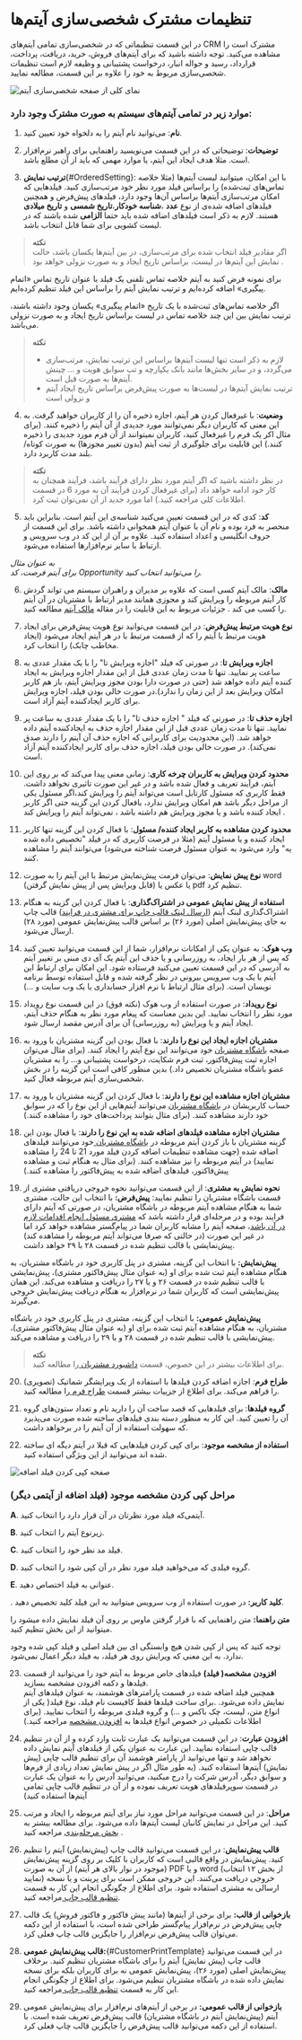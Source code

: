 # تنظیمات مشترک شخصی‌سازی آیتم‌ها 

در این قسمت تنظیماتی که در شخصی‌سازی تمامی آیتم‌های CRM مشترک است را مشاهده می‌کنید. توجه داشته باشید که برای آیتم‌های فروش، خرید، دریافت، پرداخت، قرارداد، رسید و حواله انبار، درخواست پشتیبانی و وظیفه لازم است تنظیمات شخصی‌سازی مربوط به خود را علاوه بر این قسمت، مطالعه نمایید.

![نمای کلی از صفحه شخصی‌سازی آیتم](./item-common-setting-2.7.5.3.png)

### موارد زیر در تمامی آیتم‌های سیستم به صورت مشترک وجود دارد:  
1. **نام**: می‌توانید نام آیتم را به دلخواه خود تعیین کنید.
 
 2. **توضیحات**: توضیحاتی که در این قسمت می‌نویسید راهنمایی برای راهبر نرم‌افزار است. مثلا هدف ایجاد این آیتم، یا موارد مهمی که باید از آن مطلع باشد.


3. **ترتیب نمایش**{#OrderedSetting}: با این امکان، میتوانید لیست آیتم‌ها (مثلا خلاصه تماس‌های ثبت‌شده) را براساس فیلد مورد نظر خود مرتب‌سازی کنید.
فیلدهایی که امکان مرتب‌سازی آیتم‌ها براساس آن‌ها وجود دارد، فیلد‌های پیش‌فرض و همچنین فیلدهای اضافه شده‌ی از نوع **عدد** ،**شناسه خودکار**،**تاریخ شمسی** و **تاریخ میلادی**  هستند. لازم به ذکر است فیلدهای اضافه شده باید حتما **الزامی** شده باشند که در لیست کشویی برای شما قابل انتخاب باشد.

> **نکته**<br>
> اگر مقادیر فیلد انتخاب شده برای مرتب‌سازی، در بین آیتم‌ها یکسان باشد، حالت نمایش این آیتم‌ها در لیست، براساس تاریخ ایجاد و به صورت نزولی خواهد بود . 

برای نمونه فرض کنید به آیتم خلاصه تماس تلفنی یک فیلد با عنوان تاریخ تماس «اتمام پیگیری» اضافه کرده‌ایم و ترتیب نمایش آیتم را براساس این فیلد تنظیم کرده‌ایم.

 اگر خلاصه تماس‌‌های ثبت‌شده با یک تاریخ «اتمام پیگیری» یکسان وجود داشته باشند، ترتیب نمایش بین این چند خلاصه تماس در لیست براساس تاریخ ایجاد و به صورت نزولی می‌باشد.
 
> **نکته**<br>
> - لازم به ذکر است تنها لیست آیتم‌ها براساس این ترتیب نمایش، مرتب‌سازی می‌گردد، و در سایر بخش‌ها مانند بانک یکپارچه و تب سوابق هویت و ... چینش آیتم‌ها به صورت قبل است.
> - ترتیب نمایش آیتم‌ها در لیست‌ها به صورت پیش‌فرض براساس تاریخ ایجاد آیتم و نزولی است

4. **وضعیت**: با غیرفعال کردن هر آیتم، اجازه ذخیره آن را از کاربران خواهید گرفت. به این معنی که کاربران دیگر نمی‌توانند مورد جدیدی از آن آیتم را ذخیره کنند. (برای مثال اکر یک فرم را غیرفعال کنید، کاربران نمیتوانند از آن فرم مورد جدیدی را ذخیره کنند.) این قابلیت برای جلوگیری از ثبت آیتم (بدون تغییر مجوزها) به صورت کوتاه/بلند مدت کاربرد دارد.

> **نکته**<br>
> در نظر داشته باشید که اگر آیتم مورد نظر دارای فرآیند باشد، فرآیند همچنان به کار خود ادامه خواهد داد (برای غیرفعال کردن فرآیند آن به مورد 6 در قسمت اطلاعات کلی مراجعه کنید.) اما مورد جدید از آن نمی‌توان ثبت کرد.

5. **کد**: کدی که در این قسمت تعیین می‌کنید شناسه‌ی این آیتم است. بنابراین باید منحصر به فرد بوده و نام آن با عنوان آیتم همخوانی داشته باشد. برای این قسمت از حروف انگلیسی و اعداد استفاده کنید. علاوه بر آن از این کد در وب سرویس و ارتباط با سایر نرم‌افزارها استفاده می‌شود.

*به عنوان مثال*<br>
*برای آیتم فرصت، کد Opportunity را می‌توانید انتخاب کنید.*

6. **مالک**: مالک آیتم کسی است که علاوه بر مدیران و راهبران سیستم می تواند گردش کار آیتم مربوطه را ویرایش کند و مجوزی همانند مدیر ارتباط با مشتریان در آن آیتم را کسب می کند . جزئیات مربوط به این قابلیت را در مقاله [مالک آیتم](https://github.com/1stco/PayamGostarDocs/blob/master/Help/Settings/Personalization-crm/Overview/General-information/Item-owner/Item-owner.md) مطالعه کنید.

7. **نوع هویت مرتبط پیش‌فرض**: در این قسمت می‌توانید نوع هویت پیش‌فرض برای ایجاد هویت مرتبط با آیتم را که از قسمت مرتبط با در هر آیتم ایجاد می‌شود (ایجاد مخاطب چابک) را انتخاب کرد. 
 
8. **اجازه ویرایش تا**: در صورتی که فیلد "اجازه ویرایش تا" را با یک مقدار عددی به ساعت پر نمایید. تنها تا مدت زمان عددی قبل از این مقدار اجازه ویرایش به ایجاد کننده آیتم داده خواهد شد
(حتی در صورت دارا بودن مجوز ویرایش آیتم، باز هم کاربر امکان ویرایش بعد از این زمان را ندارد).در صورت خالی بودن فیلد، اجازه ویرایش برای کاربر ایجادکننده آیتم آزاد است.
 
9. **اجازه حذف تا**: در صورتی که فیلد " اجازه حذف تا" را با یک مقدار عددی به ساعت پر نمایید. تنها تا مدت زمان عددی قبل از این مقدار اجازه حذف به ایجادکننده آیتم داده خواهد شد.
 (این محدودیت برای کاربرانی که اجازه حذف آن آیتم را دارند صدق نمی‌کند). در صورت خالی بودن فیلد، اجازه حذف برای کاربر ایجادکننده آیتم آزاد است.
 
 
10. **محدود کردن ویرایش به کاربران چرخه کاری**: زمانی معنی پیدا می‌کند که بر روی این آیتم، فرآیند تعریف و فعال شده باشد و در غیر این صورت تاثیری نخواهد داشت. 
فقط کاربری که مسئول کارتابل است می‌تواند آیتم را ویرایش کند،اگر مسئول یکی از مراحل دیگر باشد هم امکان ویرایش ندارد، بافعال کردن این گزینه حتی اگر کاربر ایجاد کننده باشد و یا مجوز ویرایش هم داشته باشد ، نمی‌تواند آیتم را ویرایش کند .
 
11. **محدود کردن مشاهده به کاربر ایجاد کننده/ مسئول**: با فعال کردن این گزینه تنها کاربر ایجاد کننده و یا مسئول آیتم (مثلا در فرصت کاربری که در فیلد "تخصیص داده شده یه" وارد می‌شود به عنوان مسئول فرصت شناخته می‌شود) می‌توانند آیتم را مشاهده کنند. 
 
12. **نوع پیش نمایش**: می‌توان فرمت پیش‌نمایش مرتبط با این آیتم را به صورت word (قابل ویرایش پس از پیش نمایش گرفتن) یا عکس یا pdf تنظیم کرد.

13. **استفاده از پیش نمایش عمومی در اشتراک‌گذاری**: با فعال کردن این گزینه به هنگام اشتراک‌گذاری لینک آیتم ([ارسال لینک قالب چاپ برای مشتری در فرایند](https://github.com/1stco/PayamGostarDocs/blob/master/Help/Settings/Personalization-crm/Overview/Process-design/Create-a-work-cycle/Activity/ijad-link-eshtrakgozari/link%20eshtrakgozari.md)) قالب چاپ به جای پیش‌نمایش اصلی (مورد ۲۶) بر اساس قالب پیش‌نمایش عمومی (مورد ۲۸) ارسال می‌شود.
 
14. **وب هوک**: به عنوان یکی از امکانات نرم‌افزار، شما از این قسمت می‌توانید تعیین کنید که پس از هر بار ایجاد، به روزرسانی و یا حذف این آیتم یک آی دی مبنی بر تغییر آیتم به آدرسی که در این قسمت تعیین می‌کنید فرستاده شود.
 این امکان برای ارتباط این آیتم با یک وب سرویس بیرونی در نظر گرفته شده و قابل استفاده توسط برنامه نویسان است. (برای مثال ارتباط با نرم افزار حسابداری یا یک وب سایت و ...)

15. **نوع رویداد**: در صورت استفاده از وب هوک (نکته فوق) در این قسمت نوع رویداد مورد نظر را انتخاب نمایید. این بدین معناست که پیغام مورد نظر به هنگام حذف آیتم، ایجاد آیتم و یا ویرایش (به روزرسانی) آن برای آدرس مقصد ارسال شود. 

 16. **مشتریان اجازه ایجاد این نوع را دارند**: با فعال بودن این گزینه مشتریان با ورود به صفحه [باشگاه مشتریان](https://github.com/1stco/PayamGostarDocs/blob/master/Help/Supplementary-modules/customer-club/Customer-dashboard/Customer-dashboard.md) خود می‌توانند این نوع آیتم را ایجاد کنند. (برای مثال می‌توان اجازه ثبت پیش‌فاکتور، ثبت فرم شکایت، درخواست پشتیبانی و... را به مشتریان عضو باشگاه مشتریان تخصیص داد.) بدین منظور کافی است این گزینه را در بخش شخصی‌سازی آیتم مربوطه فعال کنید.

17. **مشتریان اجازه مشاهده این نوع را دارند**: با فعال کردن این گزینه مشتریان با ورود به حساب کاربریشان در [ باشگاه مشتریان](https://github.com/1stco/PayamGostarDocs/blob/master/Help/Supplementary-modules/customer-club/Customer-dashboard/Customer-dashboard.md) می‌توانند آیتم‌هایی از این نوع را که در سوابق خود دارند مشاهده کنند. 
(برای مثال بتوانند پرداخت‌های خود را مشاهده کنند.)
 
18. **مشتریان اجازه مشاهده فیلدهای اضافه شده به این نوع را دارند**: با فعال بودن این گزینه مشتریان با باز کردن آیتم مربوطه در [باشگاه مشتریان ](https://github.com/1stco/PayamGostarDocs/blob/master/Help/Supplementary-modules/customer-club/Customer-dashboard/Customer-dashboard.md)خود می‌توانند فیلد‌های اضافه شده
(جهت مشاهده تنظیمات اضافه کردن فیلد مورد 21 تا 24 را مشاهده نمایید) در آیتم مربوطه را نیز مشاهده کنند. (برای مثال به هنگام ثبت و مشاهده پیش‌فاکتور، فیلد‌های اضافه شده به پیش‌فاکتور را مشاهده کنند.)
 
19. **نحوه نمایش به مشتری**: از این قسمت می‌توانید نحوه خروجی دریافتی مشتری از قسمت باشگاه مشتریان را تنظیم نمایید:
**پیش‌فرض:** با انتخاب این حالت، مشتری شما به هنگام مشاهده آیتم مربوطه در باشگاه مشتریان، در صورتی که آیتم دارای فرایند بوده و در مرحله‌ای قرار داشته باشد که [مشتری مسئول انجام اقدامات لازم در آن باشد](https://github.com/1stco/PayamGostarDocs/blob/master/Help/Settings/Personalization-crm/Overview/Process-design/Create-a-work-cycle/Cardboard/Cartable_2.7.5.3.md#CustomerCartableInClub)، صفحه آیتم را مشابه کاربران شما در پیام‌گستر مشاهده خواهد کرد اما در غیر این صورت (در حالتی که صرفا می‌تواند آیتم مربوطه را مشاهده کند) پیش‌نمایشی با قالب تنظیم شده در قسمت ۲۸ با ۲۹ خواهد داشت. <br>

**پیش‌نمایش:** با انتخاب این گزینه، مشتری در پنل کاربری خود در باشگاه مشتریان، به هنگام مشاهده آیتم ثبت شده برای او (به عنوان مثال پیش‌فاکتور مشتری)، پیش‌نمایشی با قالب تنظیم شده در قسمت ۲۶ و یا ۲۷ را دریافت و مشاهده می‌کند. این همان پیش‌نمایشی است که کاربران شما در نرم‌افزار به هنگام دریافت پیش‌نمایش خروجی می‌گیرند.<br>

**پیش‌نمایش عمومی:** با انتخاب این گزینه، مشتری در پنل کاربری خود در باشگاه مشتریان، به هنگام مشاهده آیتم ثبت شده برای او (به عنوان مثال پیش‌فاکتور مشتری)، پیش‌نمایشی با قالب تنظیم شده در قسمت ۲۸ و یا ۲۹ را دریافت و مشاهده می‌کند.<br>

> **نکته**<br>
> برای اطلاعات بیشتر در این خصوص، قسمت [داشبورد مشتریان ](https://github.com/1stco/PayamGostarDocs/blob/master/Help/Supplementary-modules/customer-club/Customer-dashboard/Customer-dashboard.md)را مطالعه کنید.
 
20. **طراح فرم**: اجازه اضافه کردن فیلدها با استفاده از یک ویرایشگر شماتیک (تصویری) را فراهم می‌کند. برای اطلاع از جزییات بیشتر قسمت [ طراح فرم ](https://github.com/1stco/PayamGostarDocs/blob/master/Help/Settings/Personalization-crm/Overview/General-information/Form-designer/Form-designer.md)را مطالعه کنید.
 
21. **گروه فیلدها**: برای فیلدهایی که قصد ساخت آن را دارید نام و تعداد ستون‌های گروه آن را تعیین کنید.
 این کار به منظور دسته بندی فیلدهای ساخته شده صورت می‌پذیرد که سهولت استفاده از آن آیتم را در برخواهد داشت.
 
22. **استفاده از مشخصه موجود**: برای کپی کردن فیلدهایی که قبلا در آیتم دیگه ای ساخته شده اند می‌توانید از این ویژگی استفاده کنید.
 
 
![صفحه کپی کردن فیلد اضافه](ItemCommon123.png)


### مراحل کپی کردن مشخصه موجود (فیلد اضافه از آیتمی دیگر) 
 
**A**. آیتمی‌که فیلد مورد نظرتان در آن قرار دارد را انتخاب کنید.
 
**B**. زیرنوع آیتم را انتخاب کنید.
 
**C**. فیلد مد نظر خود را انتخاب کنید.
 
**D**. گروه فیلدی که می‌خواهید فیلد مورد نظر در آن کپی شود را انتخاب کنید.
 
**E**. عنوانی به فیلد اختصاص دهید.
 
. **کلید کاربر:** در صورت استفاده از وب سرویس میتوانید به این فیلد کلید تخصیص دهید.

 **متن راهنما:** متن راهنمایی که با قرار گرفتن ماوس بر روی آن فیلد نمایش داده میشود را میتوانید از این بخش تنظیم کنید.
 
توجه کنید که پس از کپی شدن هیچ وابستگی ای بین فیلد اصلی و فیلد کپی شده وجود ندارد. به این معنی که ویرایش روی هر فیلد، به فیلد دیگر اعمال نمی‌شود.
 
23. **افزودن مشخصه( فیلد)** فیلدهای خاص مربوط به آیتم خود را می‌توانید از قسمت فیلدها و دکمه افزودن مشخصه بسازید. <br>
همچنین فیلد اضافه شده در قسمت پارامترهای هوشمند، به عنوان فیلدهای آیتم نمایش داده می‌شود. .برای ساخت فیلدها فقط کافیست نام فیلد، نوع فیلد( یکی از انواع متن، لیست، چک باکس و ...) و گروه فیلدی مربوطه را انتخاب نمایید.
(برای اطلاعات تکمیلی در خصوص انواع فیلدها به [افزودن مشخصه](https://github.com/1stco/PayamGostarDocs/blob/master/Help/Settings/Personalization-crm/Overview/General-information/Add-features/2.6.0/Add-features.md) مراجعه کنید.) 

24. **افزودن عبارت**: در این قسمت می‌توانید یک عبارت ثابت وارد کرده و از آن در تنظیم قالب چاپی استفاده نمایید. این عبارت به عنوان یکی از فیلدهای آیتم نمایش داده نخواهد شد و تنها می‌توانید از پارامتر هوشمند آن برای تنظیم قالب چاپی (پیش نمایش) آیتم‌ها استفاده کنید. (به طور مثال اگر در پیش نمایش تعداد زیادی از فرم‌ها و سوابق دیگر، آدرس شرکت را درج میکنید، می‌توانید آدرس را به عنوان یک عبارت در قسمت سوپرفیلدهای هویت تعریف نموده و از آن در تنظیم قالب چاپی تمامی آیتم‌ها استفاده کنید)

25. **مراحل**: در این قسمت می‌توانید مراحل مورد نیاز برای آیتم مربوطه را ایجاد و مرتب کنید. این مراحل در نمایش کانبان لیست آیتم‌ها داده می‌شود. برای مطالعه بیشتر به [بخش مرحله‌بندی](https://github.com/1stco/PayamGostarDocs/blob/master/Help/Settings/Personalization-crm/Overview/General-information/leveling/leveling.md) مراجعه کنید .

26. **قالب پیش‌نمایش**: در این قسمت می‌توانید قالب چاپ (پیش‌نمایش) آیتم را تنظیم کنید. پیش‌نمایش در واقع قالبی است که کاربران با کلیک بر روی گزینه پیش‌نمایش (موجود در نوار بالای هر آیتم) از آن به صورت PDF و یا word (از بخش ۱۲ انتخاب نمایید) خروجی دریافت می‌کنند. این خروجی ممکن است برای پرینت و یا نسخه ارسالی به مشتری استفاده شود. برای اطلاع از چگونگی انجام این کار به قسمت [تنظیم قالب چاپ ](https://github.com/1stco/PayamGostarDocs/blob/master/Help/Settings/Personalization-crm/Overview/General-information/PrintTemplateSetting/PrintTemplateSetting.md)مراجعه کنید.

27. **بازخوانی از قالب:** برای برخی از آیتم‌ها (مانند پیش فاکتور و فاکتور فروش) یک قالب چاپی پیش‌فرض در نرم‌افزار پیام‌گستر طراحی شده است، با استفاده از این دکمه می‌توان قالب پیش‌فرض نرم‌افزار را جایگزین قالب چاپ فعلی کرد.

28. **قالب پیش‌نمایش عمومی:**{#CustomerPrintTemplate} در این قسمت می‌توانید قالب چاپ (پیش نمایش) آیتم را برای باشگاه مشتریان تنظیم کنید. برخلاف پیش‌نمایش اصلی (مورد ۲۶)، پیش‌نمایش عمومی نه برای کاربران بلکه برای نسخه نمایش داده شده در باشگاه مشتریان تنظیم می‌شود. برای اطلاع از چگونگی انجام این کار به قسمت [تنظیم قالب چاپ ](https://github.com/1stco/PayamGostarDocs/blob/master/Help/Settings/Personalization-crm/Overview/General-information/Set-the-print-template/Set-the-print-template.md)مراجعه کنید.

29. **بازخوانی از قالب عمومی:** در برخی از آیتم‌های نرم‌افزار برای پیش‌نمایش عمومی آیتم (پیش‌نمایش آیتم در باشگاه مشتریان) قالب پیش‌فرض تعریف شده است. با استفاده از این دکمه می‌توانید قالب پیش‌فرض را جایگزین قالب چاپ فعلی کرد.



